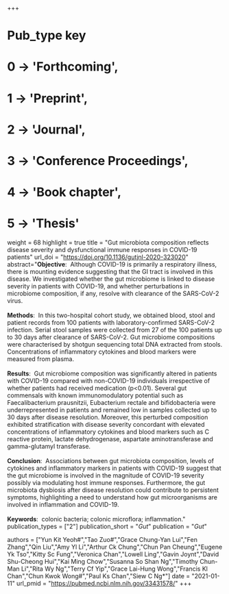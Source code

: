 +++
# Pub_type key
# 0 -> 'Forthcoming',
# 1 -> 'Preprint',
# 2 -> 'Journal',
# 3 -> 'Conference Proceedings',
# 4 -> 'Book chapter',
# 5 -> 'Thesis'

weight = 68
highlight = true
title = "Gut microbiota composition reflects disease severity and dysfunctional immune responses in COVID-19 patients"
url_doi = "https://doi.org/10.1136/gutjnl-2020-323020"
abstract="**Objective**: &nbsp;Although COVID-19 is primarily a respiratory illness, there is mounting evidence suggesting that the GI tract is involved in this disease. We investigated whether the gut microbiome is linked to disease severity in patients with COVID-19, and whether perturbations in microbiome composition, if any, resolve with clearance of the SARS-CoV-2 virus.<br><br>**Methods**: &nbsp;In this two-hospital cohort study, we obtained blood, stool and patient records from 100 patients with laboratory-confirmed SARS-CoV-2 infection. Serial stool samples were collected from 27 of the 100 patients up to 30 days after clearance of SARS-CoV-2. Gut microbiome compositions were characterised by shotgun sequencing total DNA extracted from stools. Concentrations of inflammatory cytokines and blood markers were measured from plasma.<br><br>**Results**: &nbsp;Gut microbiome composition was significantly altered in patients with COVID-19 compared with non-COVID-19 individuals irrespective of whether patients had received medication (p<0.01). Several gut commensals with known immunomodulatory potential such as Faecalibacterium prausnitzii, Eubacterium rectale and bifidobacteria were underrepresented in patients and remained low in samples collected up to 30 days after disease resolution. Moreover, this perturbed composition exhibited stratification with disease severity concordant with elevated concentrations of inflammatory cytokines and blood markers such as C reactive protein, lactate dehydrogenase, aspartate aminotransferase and gamma-glutamyl transferase.<br><br>**Conclusion**: &nbsp;Associations between gut microbiota composition, levels of cytokines and inflammatory markers in patients with COVID-19 suggest that the gut microbiome is involved in the magnitude of COVID-19 severity possibly via modulating host immune responses. Furthermore, the gut microbiota dysbiosis after disease resolution could contribute to persistent symptoms, highlighting a need to understand how gut microorganisms are involved in inflammation and COVID-19.<br><br>**Keywords**: &nbsp;colonic bacteria; colonic microflora; inflammation."
publication_types = ["2"]
publication_short = "*Gut*"
publication = "*Gut*"

authors = ["Yun Kit Yeoh#","Tao Zuo#","Grace Chung-Yan Lui","Fen Zhang","Qin Liu","Amy Yl Li","Arthur Ck Chung","Chun Pan Cheung","Eugene Yk Tso","Kitty Sc Fung","Veronica Chan","Lowell Ling","Gavin Joynt","David Shu-Cheong Hui","Kai Ming Chow","Susanna So Shan Ng","Timothy Chun-Man Li","Rita Wy Ng","Terry Cf Yip","Grace Lai-Hung Wong","Francis Kl Chan","Chun Kwok Wong#","Paul Ks Chan","Siew C Ng*"]
date = "2021-01-11"
url_pmid = "https://pubmed.ncbi.nlm.nih.gov/33431578/"
+++
